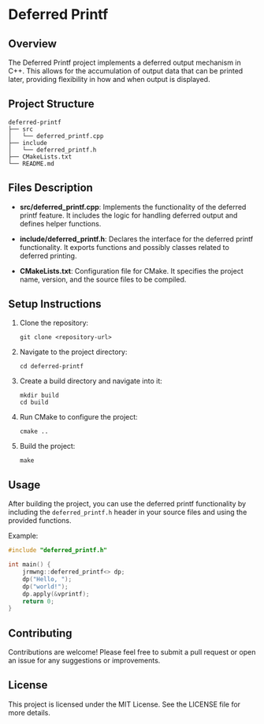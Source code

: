 # Deferred Printf

## Overview
The Deferred Printf project implements a deferred output mechanism in C++. This allows for the accumulation of output data that can be printed later, providing flexibility in how and when output is displayed.

## Project Structure
```
deferred-printf
├── src
│   └── deferred_printf.cpp
├── include
│   └── deferred_printf.h
├── CMakeLists.txt
└── README.md
```

## Files Description

- **src/deferred_printf.cpp**: Implements the functionality of the deferred printf feature. It includes the logic for handling deferred output and defines helper functions.

- **include/deferred_printf.h**: Declares the interface for the deferred printf functionality. It exports functions and possibly classes related to deferred printing.

- **CMakeLists.txt**: Configuration file for CMake. It specifies the project name, version, and the source files to be compiled.

## Setup Instructions
1. Clone the repository:
   ```
   git clone <repository-url>
   ```

2. Navigate to the project directory:
   ```
   cd deferred-printf
   ```

3. Create a build directory and navigate into it:
   ```
   mkdir build
   cd build
   ```

4. Run CMake to configure the project:
   ```
   cmake ..
   ```

5. Build the project:
   ```
   make
   ```

## Usage
After building the project, you can use the deferred printf functionality by including the `deferred_printf.h` header in your source files and using the provided functions.

Example:
```cpp
#include "deferred_printf.h"

int main() {
    jrmwng::deferred_printf<> dp;
    dp("Hello, ");
    dp("world!");
    dp.apply(&vprintf);
    return 0;
}
```

## Contributing
Contributions are welcome! Please feel free to submit a pull request or open an issue for any suggestions or improvements.

## License
This project is licensed under the MIT License. See the LICENSE file for more details.